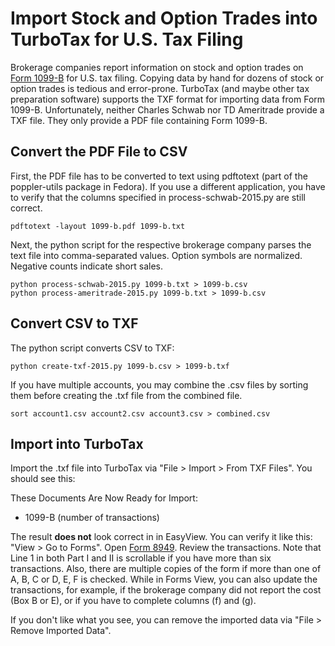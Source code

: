 # Import Stock and Option Trades into TurboTax for U.S. Tax Filing

Brokerage companies report information on stock and option trades on [Form
1099-B](https://www.irs.gov/pub/irs-pdf/i1099b.pdf) for U.S. tax
filing. Copying data by hand for dozens of stock or option trades is tedious
and error-prone. TurboTax (and maybe other tax preparation software) supports
the TXF format for importing data from Form 1099-B.  Unfortunately, neither
Charles Schwab nor TD Ameritrade provide a TXF file.  They only provide a PDF
file containing Form 1099-B.

## Convert the PDF File to CSV

First, the PDF file has to be converted to text using pdftotext (part of the
poppler-utils package in Fedora).  If you use a different application, you have
to verify that the columns specified in process-schwab-2015.py are still
correct.

    pdftotext -layout 1099-b.pdf 1099-b.txt

Next, the python script for the respective brokerage company parses the text
file into comma-separated values.  Option symbols are normalized.  Negative
counts indicate short sales.

    python process-schwab-2015.py 1099-b.txt > 1099-b.csv
    python process-ameritrade-2015.py 1099-b.txt > 1099-b.csv

## Convert CSV to TXF

The python script converts CSV to TXF:

    python create-txf-2015.py 1099-b.csv > 1099-b.txf

If you have multiple accounts, you may combine the .csv files by sorting them
before creating the .txf file from the combined file.

    sort account1.csv account2.csv account3.csv > combined.csv

## Import into TurboTax

Import the .txf file into TurboTax via "File > Import > From TXF Files".  You
should see this:

These Documents Are Now Ready for Import:

- 1099-B (number of transactions)

The result **does not** look correct in in EasyView.  You can verify it like
this: "View > Go to Forms". Open [Form
8949](https://www.irs.gov/pub/irs-pdf/i8949.pdf). Review the transactions. Note
that Line 1 in both Part I and II is scrollable if you have more than six
transactions.  Also, there are multiple copies of the form if more than one of
A, B, C or D, E, F is checked.  While in Forms View, you can also update the
transactions, for example, if the brokerage company did not report the cost
(Box B or E), or if you have to complete columns (f) and (g).

If you don't like what you see, you can remove the imported data via
"File > Remove Imported Data".
